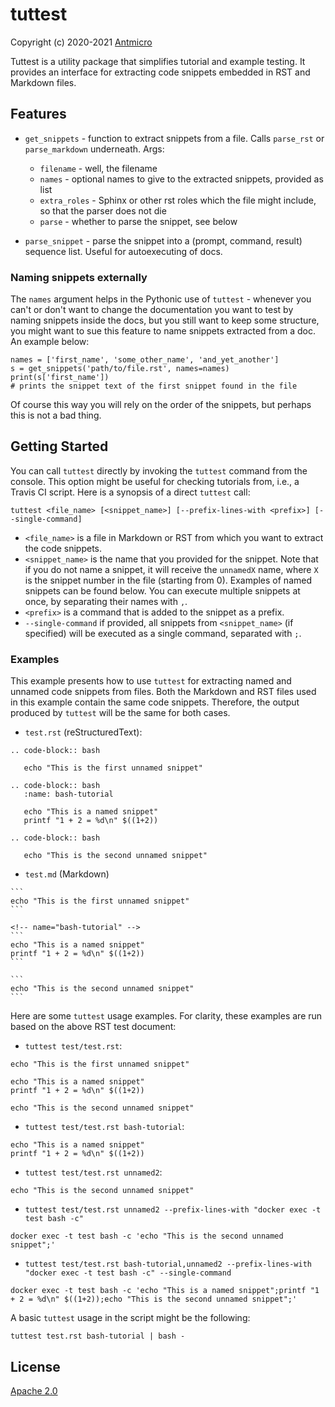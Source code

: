 # tuttest

Copyright (c) 2020-2021 [Antmicro](https://www.antmicro.com)

Tuttest is a utility package that simplifies tutorial and example testing.
It provides an interface for extracting code snippets embedded in RST
and Markdown files.

## Features

* `get_snippets` - function to extract snippets from a file. Calls `parse_rst` or `parse_markdown` underneath. Args:

  * `filename` - well, the filename
  * `names` - optional names to give to the extracted snippets, provided as list
  * `extra_roles` - Sphinx or other rst roles which the file might include, so that the parser does not die
  * `parse` - whether to parse the snippet, see below

* `parse_snippet` - parse the snippet into a (prompt, command, result) sequence list. Useful for autoexecuting of docs.

### Naming snippets externally

The `names` argument helps in the Pythonic use of `tuttest` - whenever you can't or don't want to change the documentation you want to test by naming snippets inside the docs, but you still want to keep some structure, you might want to sue this feature to name snippets extracted from a doc. An example below:

```
names = ['first_name', 'some_other_name', 'and_yet_another'] 
s = get_snippets('path/to/file.rst', names=names)
print(s['first_name'])
# prints the snippet text of the first snippet found in the file
```

Of course this way you will rely on the order of the snippets, but perhaps this is not a bad thing.

## Getting Started

You can call `tuttest` directly by invoking the `tuttest` command from
the console. This option might be useful for checking tutorials from,
i.e., a Travis CI script. Here is a synopsis of a direct `tuttest` call:

```
tuttest <file_name> [<snippet_name>] [--prefix-lines-with <prefix>] [--single-command]
```

  * `<file_name>` is a file in Markdown or RST from which you want
    to extract the code snippets.
  * `<snippet_name>` is the name that you provided for the snippet. Note that
    if you do not name a snippet, it will receive the `unnamedX` name, where
    `X` is the snippet number in the file (starting from 0). Examples of named
    snippets can be found below. You can execute multiple snippets at once, by
    separating their names with `,`.
  * `<prefix>` is a command that is added to the snippet as a prefix.
  * `--single-command` if provided, all snippets from `<snippet_name>` (if specified) will be
    executed as a single command, separated with `;`.

### Examples

This example presents how to use `tuttest` for extracting named and unnamed
code snippets from files. Both the Markdown and RST files used in this
example contain the same code snippets. Therefore, the output produced by
`tuttest` will be the same for both cases.

* `test.rst` (reStructuredText):

```
.. code-block:: bash

   echo "This is the first unnamed snippet"
  
.. code-block:: bash
   :name: bash-tutorial

   echo "This is a named snippet"
   printf "1 + 2 = %d\n" $((1+2))

.. code-block:: bash

   echo "This is the second unnamed snippet"
```

* `test.md` (Markdown)

````
```
echo "This is the first unnamed snippet"
```

<!-- name="bash-tutorial" -->
```
echo "This is a named snippet"
printf "1 + 2 = %d\n" $((1+2))
```

```
echo "This is the second unnamed snippet"
```
````

Here are some `tuttest` usage examples.
For clarity, these examples are run based on the above RST test document:

* `tuttest test/test.rst`:
<!-- name="test-wholefile" -->
```
echo "This is the first unnamed snippet"

echo "This is a named snippet"
printf "1 + 2 = %d\n" $((1+2))

echo "This is the second unnamed snippet"
```

* `tuttest test/test.rst bash-tutorial`:
<!-- name="test-named" -->
```
echo "This is a named snippet"
printf "1 + 2 = %d\n" $((1+2))
```

* `tuttest test/test.rst unnamed2`:
<!-- name="test-unnamed2" -->
```
echo "This is the second unnamed snippet"
```

* `tuttest test/test.rst unnamed2 --prefix-lines-with "docker exec -t test bash -c"`
<!-- name="test-prefix" -->
```
docker exec -t test bash -c 'echo "This is the second unnamed snippet";'
```

* `tuttest test/test.rst bash-tutorial,unnamed2 --prefix-lines-with "docker exec -t test bash -c" --single-command`
<!-- name="single-command" -->
```
docker exec -t test bash -c 'echo "This is a named snippet";printf "1 + 2 = %d\n" $((1+2));echo "This is the second unnamed snippet";'
```

A basic `tuttest` usage in the script might be the following:
```
tuttest test.rst bash-tutorial | bash -
```

## License

[Apache 2.0](LICENSE)
